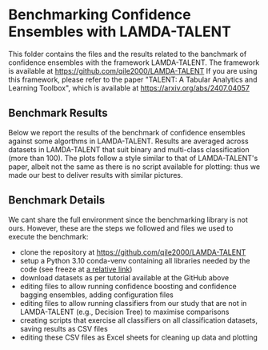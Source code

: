 # Benchmarking Confidence Ensembles with LAMDA-TALENT

This folder contains the files and the results related to the banchmark of confidence ensembles with the framework LAMDA-TALENT.
The framework is available at https://github.com/qile2000/LAMDA-TALENT
If you are using this framework, please refer to the paper "TALENT: A Tabular Analytics and Learning Toolbox", which is available at https://arxiv.org/abs/2407.04057

## Benchmark Results

Below we report the results of the benchmark of confidence ensembles against some algorthms in LAMDA-TALENT.
Results are averaged across datasets in LAMDA-TALENT that suit binary and multi-class classification (more than 100).
The plots follow a style similar to that of LAMDA-TALENT's paper, albeit not the same as there is no script available for plotting: thus we made our best to deliver results with similar pictures.

## Benchmark Details

We cant share the full environment since the benchmarking library is not ours.
However, these are the steps we followed and files we used to execute the benchmark:
- clone the repository at https://github.com/qile2000/LAMDA-TALENT
- setup a Python 3.10 conda-venv containing all libraries needed by the code (see freeze at [a relative link](conda_env_freeze.txt))
- download datasets as per tutorial available at the GitHub above
- editing files to allow running confidence boosting and confidence bagging ensembles, adding configuration files
- editing files to allow running classifiers from our study that are not in LAMDA-TALENT (e.g., Decision Tree) to maximise comparisons
- creating scripts that exercise all classifiers on all classification datasets, saving results as CSV files
- editing these CSV files as Excel sheets for cleaning up data and plotting

